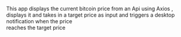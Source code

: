 This app displays the current bitcoin price from an Api using Axios , displays it and takes in a target price as input and triggers a desktop notification when the price <br>
reaches the target price
